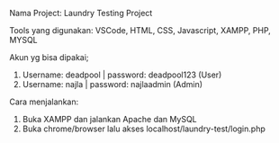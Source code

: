 Nama Project: Laundry Testing Project

Tools yang digunakan: VSCode, HTML, CSS, Javascript, XAMPP, PHP, MYSQL

Akun yg bisa dipakai;
1. Username: deadpool | password: deadpool123 (User)
2. Username: najla | password: najlaadmin (Admin)

Cara menjalankan:
1. Buka XAMPP dan jalankan Apache dan MySQL
2. Buka chrome/browser lalu akses localhost/laundry-test/login.php
